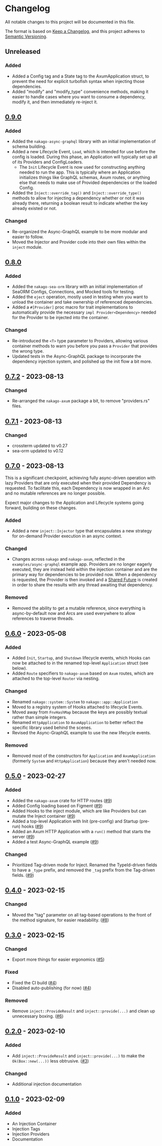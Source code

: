 # Changelog

All notable changes to this project will be documented in this file.

The format is based on [Keep a Changelog](https://keepachangelog.com/en/1.1.0/),
and this project adheres to [Semantic Versioning](https://semver.org/spec/v2.0.0.html).

## Unreleased

### Added

- Added a Config tag and a State tag to the AxumApplication struct, to prevent the need for explicit turbofish syntax when injecting those dependencies.
- Added "modify" and "modify_type" convenience methods, making it easier to handle cases where you want to consume a dependency, modify it, and then immediately re-inject it.

## [0.9.0]

### Added

- Added the `nakago-async-graphql` library with an initial implementation of schema building.
- Added a new Lifecycle Event, `Load`, which is intended for use before the config is loaded. During this phase, an Application will typically set up all of its Providers and ConfigLoaders.
  - The `Init` Lifecycle Event is now used for constructing anything needed to run the app. This is typically where an Application initializes things like GraphQL schemas, Axum routes, or anything else that needs to make use of Provided dependencies or the loaded Config.
- Added the `Inject::override_tag()` and `Inject::override_type()` methods to allow for injecting a dependency whether or not it was already there, returning a boolean result to indicate whether the key already existed or not.

### Changed

- Re-organized the Async-GraphQL example to be more modular and easier to follow.
- Moved the Injector and Provider code into their own files within the `inject` module.

## [0.8.0]

### Added

- Added the `nakago-sea-orm` library with an initial implementation of SeaORM Configs, Connections, and Mocked tools for testing.
- Added the `eject` operation, mostly used in testing when you want to unload the container and take ownership of referenced dependencies.
- Added a `#[Provider]` proc macro for trait implementations to automatically provide the necessary `impl Provider<Dependency>` needed for the Provider to be injected into the container.

### Changed

- Re-introduced the `<T>` type parameter to Providers, allowing various container methods to warn you before you pass a `Provider` that provides the wrong type.
- Updated tests in the Async-GraphQL package to incorporate the dependency injection system, and polished up the init flow a bit more.

## [0.7.2] - 2023-08-13

### Changed

- Re-arranged the `nakago-axum` package a bit, to remove "providers.rs" files.

## [0.7.1] - 2023-08-13

### Changed

- crossterm updated to v0.27
- sea-orm updated to v0.12

## [0.7.0] - 2023-08-13

This is a significant checkpoint, achieving fully async-driven operation with lazy Providers that are only executed when their provided Dependency is requested. To facilitate this, each Dependency is now wrapped in an Arc and no mutable references are no longer possible.

Expect major changes to the Application and Lifecycle systems going forward, building on these changes.

### Added

- Added a new `inject::Injector` type that encapsulates a new strategy for on-demand Provider execution in an async context.

### Changed

- Changes across `nakago` and `nakago-axum`, reflected in the `examples/async-graphql` example app. Providers are no longer eagerly executed, they are instead held within the injection container and are the primary way for dependencies to be provided now. When a dependency is requested, the Provider is then invoked and a [Shared Future](https://docs.rs/futures/latest/futures/future/struct.Shared.html) is created in order to share the results with any thread awaiting that dependency.

### Removed

- Removed the ability to get a mutable reference, since everything is async-by-default now and Arcs are used everywhere to allow references to traverse threads.

## [0.6.0] - 2023-05-08

### Added

- Added `Init`, `Startup`, and `Shutdown` lifecycle events, which Hooks can now be attached to in the renamed top-level `Application` struct (see below).
- Added `Route` specifiers to `nakago-axum` based on `Axum` routes, which are attached to the top-level `Router` via nesting.

### Changed

- Renamed `nakago::system::System` to `nakago::app::Application`
- Moved to a registry system of Hooks attached to lifecycle Events.
- Moved away from `FnvHashMap` because the keys are possibly textual rather than simple integers.
- Renamed `HttpApplication` to `AxumApplication` to better reflect the specific library used behind the scenes.
- Revised the Async-GraphQL example to use the new lifecycle events.

### Removed

- Removed most of the constructors for `Application` and `AxumApplication` (formerly `System` and `HttpApplication`) because they aren't needed now.

## [0.5.0] - 2023-02-27

### Added

- Added the `nakago-axum` crate for HTTP routes ([#9](https://github.com/bkonkle/nakago/pull/9))
- Added Config loading based on Figment ([#9](https://github.com/bkonkle/nakago/pull/9))
- Added Hooks to the inject module, which are like Providers but can mutate the Inject container ([#9](https://github.com/bkonkle/nakago/pull/9))
- Added a top-level Application with Init (pre-config) and Startup (pre-run) hooks ([#9](https://github.com/bkonkle/nakago/pull/9))
- Added an Axum HTTP Application with a `run()` method that starts the server ([#9](https://github.com/bkonkle/nakago/pull/9))
- Added a test Async-GraphQL example ([#9](https://github.com/bkonkle/nakago/pull/9))

### Changed

- Prioritized Tag-driven mode for Inject. Renamed the TypeId-driven fields to have a `_type` prefix, and removed the `_tag` prefix from the Tag-driven fields. ([#9](https://github.com/bkonkle/nakago/pull/9))

## [0.4.0] - 2023-02-15

### Changed

- Moved the "tag" parameter on all tag-based operations to the front of the method signature, for easier readability. ([#8](https://github.com/bkonkle/nakago/pull/8))

## [0.3.0] - 2023-02-15

### Changed

- Export more things for easier ergonomics ([#5](https://github.com/bkonkle/nakago/pull/5))

### Fixed

- Fixed the CI build ([#4](https://github.com/bkonkle/nakago/pull/4))
- Disabled auto-publishing (for now) ([#4](https://github.com/bkonkle/nakago/pull/4))

### Removed

- Remove `inject::ProvideResult` and `inject::provide(...)` and clean up unnecessary boxing. ([#6](https://github.com/bkonkle/nakago/pull/6))

## [0.2.0] - 2023-02-10

### Added

- Add `inject::ProvideResult` and `inject::provide(...)` to make the `Ok(Box::new(...))` less obtrusive. ([#3](https://github.com/bkonkle/nakago/pull/3))

### Changed

- Additional injection documentation

## [0.1.0] - 2023-02-09

### Added

- An Injection Container
- Injection Tags
- Injection Providers
- Documentation

[0.9.0]: https://github.com/bkonkle/nakago/compare/0.8.0...0.9.0
[0.8.0]: https://github.com/bkonkle/nakago/compare/0.7.2...0.8.0
[0.7.2]: https://github.com/bkonkle/nakago/compare/0.7.1...0.7.2
[0.7.1]: https://github.com/bkonkle/nakago/compare/0.7.0...0.7.1
[0.7.0]: https://github.com/bkonkle/nakago/compare/0.6.0...0.7.0
[0.6.0]: https://github.com/bkonkle/nakago/compare/0.5.0...0.6.0
[0.5.0]: https://github.com/bkonkle/nakago/compare/0.4.0...0.5.0
[0.4.0]: https://github.com/bkonkle/nakago/compare/0.3.0...0.4.0
[0.3.0]: https://github.com/bkonkle/nakago/compare/0.2.0...0.3.0
[0.2.0]: https://github.com/bkonkle/nakago/compare/0.1.0...0.2.0
[0.1.0]: https://github.com/bkonkle/nakago/releases/tag/0.1.0

